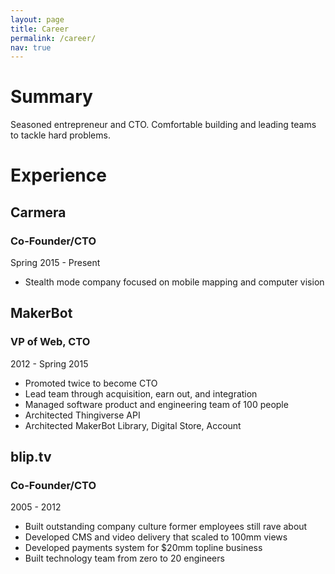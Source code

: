 ```yaml
---
layout: page
title: Career
permalink: /career/
nav: true
---
```


# Summary

Seasoned entrepreneur and CTO.  Comfortable building and leading teams to tackle hard problems.

# Experience

## Carmera
### Co-Founder/CTO 
Spring 2015 - Present

* Stealth mode company focused on mobile mapping and computer vision

## MakerBot
### VP of Web, CTO 
2012 - Spring 2015

* Promoted twice to become CTO
* Lead team through acquisition, earn out, and integration
* Managed software product and engineering team of 100 people
* Architected Thingiverse API
* Architected MakerBot Library, Digital Store, Account

## blip.tv
### Co-Founder/CTO 
2005 - 2012

* Built outstanding company culture former employees still rave about
* Developed CMS and video delivery that scaled to 100mm views
* Developed payments system for $20mm topline business
* Built technology team from zero to 20 engineers

